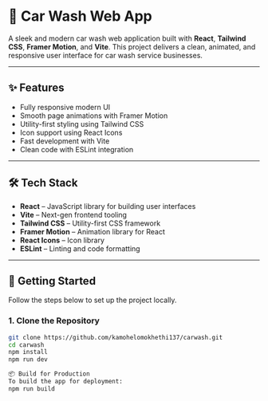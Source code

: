 # 🚗 Car Wash Web App

A sleek and modern car wash web application built with **React**, **Tailwind CSS**, **Framer Motion**, and **Vite**. This project delivers a clean, animated, and responsive user interface for car wash service businesses.

---

## ✨ Features

- Fully responsive modern UI
- Smooth page animations with Framer Motion
- Utility-first styling using Tailwind CSS
- Icon support using React Icons
- Fast development with Vite
- Clean code with ESLint integration

---

## 🛠 Tech Stack

- **React** – JavaScript library for building user interfaces
- **Vite** – Next-gen frontend tooling
- **Tailwind CSS** – Utility-first CSS framework
- **Framer Motion** – Animation library for React
- **React Icons** – Icon library
- **ESLint** – Linting and code formatting

---

## 🚀 Getting Started

Follow the steps below to set up the project locally.

### 1. Clone the Repository

```bash
git clone https://github.com/kamohelomokhethi137/carwash.git
cd carwash
npm install
npm run dev

📦 Build for Production
To build the app for deployment:
npm run build
```
